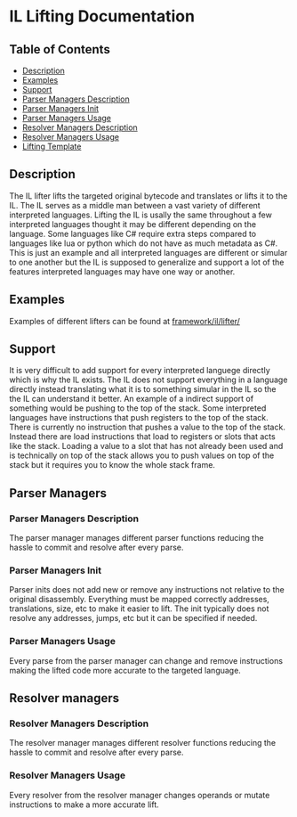 # IL Lifting Documentation

## Table of Contents

* [Description](#Description)
* [Examples](#Examples)
* [Support](#Support)
* [Parser Managers Description](#Parser-Managers-Description)
* [Parser Managers Init](#Parser-Managers-Init)
* [Parser Managers Usage](#Parser-Managers-Usage)
* [Resolver Managers Description](#Resolver-Managers-Description)
* [Resolver Managers Usage](#Resolver-Managers-Usage)
* [Lifting Template](../template/lifter)


## Description

The IL lifter lifts the targeted original bytecode and translates or lifts it to the IL. 
The IL serves as a middle man between a vast variety of different interpreted languages.
Lifting the IL is usally the same throughout a few interpreted languages thought it may be different depending on the language.
Some languages like C# require extra steps compared to languages like lua or python which do not have as much metadata as C#.
This is just an example and all interpreted languages are different or simular to one another but the IL is supposed to generalize and support a lot of the features
interpreted languages may have one way or another. 

## Examples

Examples of different lifters can be found at [framework/il/lifter/](../../framework/il/lifter/)

## Support

It is very difficult to add support for every interpreted languege directly which is why the IL exists.
The IL does not support everything in a language directly instead translating what it is to something simular in the IL so the the IL can understand it better.
An example of a indirect support of something would be pushing to the top of the stack. Some interpreted languages have instructions that push registers to the top of the stack.
There is currently no instruction that pushes a value to the top of the stack. Instead there are load instructions that load to registers or slots that acts like the stack.
Loading a value to a slot that has not already been used and is technically on top of the stack allows you to push values on top of the stack but it requires you to know the whole stack frame. 

## Parser Managers

### Parser Managers Description

The parser manager manages different parser functions reducing the hassle to commit and resolve after every parse.

### Parser Managers Init

Parser inits does not add new or remove any instructions not relative to the original disassembly.
Everything must be mapped correctly addresses, translations, size, etc to make it easier to lift.
The init typically does not resolve any addresses, jumps, etc but it can be specified if needed.

### Parser Managers Usage

Every parse from the parser manager can change and remove instructions making the lifted code more accurate to the targeted language.

## Resolver managers

### Resolver Managers Description

The resolver manager manages different resolver functions reducing the hassle to commit and resolve after every parse.

### Resolver Managers Usage

Every resolver from the resolver manager changes operands or mutate instructions to make a more accurate lift.
